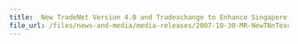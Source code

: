 ```yaml
---
title: 	New TradeNet Version 4.0 and Tradexchange to Enhance Singapore's Competitiveness
file_url: /files/news-and-media/media-releases/2007-10-30-MR-NewTNnTexchange.pdf
---
```

